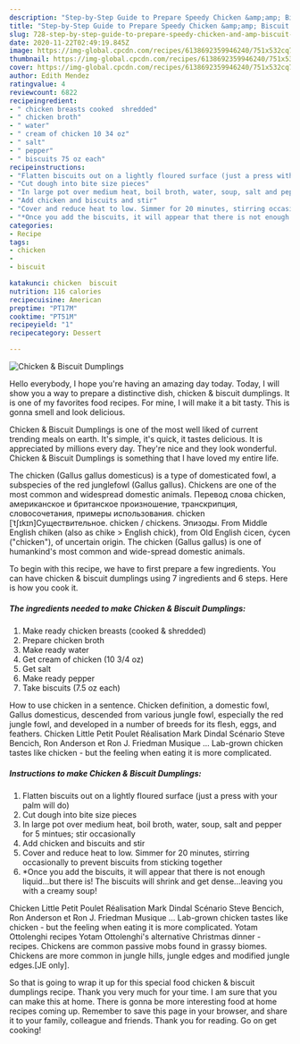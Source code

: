 ```yaml
---
description: "Step-by-Step Guide to Prepare Speedy Chicken &amp;amp; Biscuit Dumplings"
title: "Step-by-Step Guide to Prepare Speedy Chicken &amp;amp; Biscuit Dumplings"
slug: 728-step-by-step-guide-to-prepare-speedy-chicken-and-amp-biscuit-dumplings
date: 2020-11-22T02:49:19.845Z
image: https://img-global.cpcdn.com/recipes/6138692359946240/751x532cq70/chicken-biscuit-dumplings-recipe-main-photo.jpg
thumbnail: https://img-global.cpcdn.com/recipes/6138692359946240/751x532cq70/chicken-biscuit-dumplings-recipe-main-photo.jpg
cover: https://img-global.cpcdn.com/recipes/6138692359946240/751x532cq70/chicken-biscuit-dumplings-recipe-main-photo.jpg
author: Edith Mendez
ratingvalue: 4
reviewcount: 6822
recipeingredient:
- " chicken breasts cooked  shredded"
- " chicken broth"
- " water"
- " cream of chicken 10 34 oz"
- " salt"
- " pepper"
- " biscuits 75 oz each"
recipeinstructions:
- "Flatten biscuits out on a lightly floured surface (just a press with your palm will do)"
- "Cut dough into bite size pieces"
- "In large pot over medium heat, boil broth, water, soup, salt and pepper for 5 mintues; stir occasionally"
- "Add chicken and biscuits and stir"
- "Cover and reduce heat to low. Simmer for 20 minutes, stirring occasionally to prevent biscuits from sticking together"
- "*Once you add the biscuits, it will appear that there is not enough liquid...but there is! The biscuits will shrink and get dense...leaving you with a creamy soup!"
categories:
- Recipe
tags:
- chicken
- 
- biscuit

katakunci: chicken  biscuit 
nutrition: 116 calories
recipecuisine: American
preptime: "PT17M"
cooktime: "PT51M"
recipeyield: "1"
recipecategory: Dessert

---
```



![Chicken &amp; Biscuit Dumplings](https://img-global.cpcdn.com/recipes/6138692359946240/751x532cq70/chicken-biscuit-dumplings-recipe-main-photo.jpg)

Hello everybody, I hope you're having an amazing day today. Today, I will show you a way to prepare a distinctive dish, chicken &amp; biscuit dumplings. It is one of my favorites food recipes. For mine, I will make it a bit tasty. This is gonna smell and look delicious.

Chicken &amp; Biscuit Dumplings is one of the most well liked of current trending meals on earth. It's simple, it's quick, it tastes delicious. It is appreciated by millions every day. They're nice and they look wonderful. Chicken &amp; Biscuit Dumplings is something that I have loved my entire life.

The chicken (Gallus gallus domesticus) is a type of domesticated fowl, a subspecies of the red junglefowl (Gallus gallus). Chickens are one of the most common and widespread domestic animals. Перевод слова chicken, американское и британское произношение, транскрипция, словосочетания, примеры использования. chicken [ˈtʃɪkɪn]Существительное. chicken / chickens. Эпизоды. From Middle English chiken (also as chike &gt; English chick), from Old English ċicen, ċycen (&#34;chicken&#34;), of uncertain origin. The chicken (Gallus gallus) is one of humankind&#39;s most common and wide-spread domestic animals.


To begin with this recipe, we have to first prepare a few ingredients. You can have chicken &amp; biscuit dumplings using 7 ingredients and 6 steps. Here is how you cook it.

<!--inarticleads1-->

##### The ingredients needed to make Chicken &amp; Biscuit Dumplings:

1. Make ready  chicken breasts (cooked &amp; shredded)
1. Prepare  chicken broth
1. Make ready  water
1. Get  cream of chicken (10 3/4 oz)
1. Get  salt
1. Make ready  pepper
1. Take  biscuits (7.5 oz each)


How to use chicken in a sentence. Chicken definition, a domestic fowl, Gallus domesticus, descended from various jungle fowl, especially the red jungle fowl, and developed in a number of breeds for its flesh, eggs, and feathers. Chicken Little Petit Poulet Réalisation Mark Dindal Scénario Steve Bencich, Ron Anderson et Ron J. Friedman Musique … Lab-grown chicken tastes like chicken - but the feeling when eating it is more complicated. 

<!--inarticleads2-->

##### Instructions to make Chicken &amp; Biscuit Dumplings:

1. Flatten biscuits out on a lightly floured surface (just a press with your palm will do)
1. Cut dough into bite size pieces
1. In large pot over medium heat, boil broth, water, soup, salt and pepper for 5 mintues; stir occasionally
1. Add chicken and biscuits and stir
1. Cover and reduce heat to low. Simmer for 20 minutes, stirring occasionally to prevent biscuits from sticking together
1. *Once you add the biscuits, it will appear that there is not enough liquid...but there is! The biscuits will shrink and get dense...leaving you with a creamy soup!


Chicken Little Petit Poulet Réalisation Mark Dindal Scénario Steve Bencich, Ron Anderson et Ron J. Friedman Musique … Lab-grown chicken tastes like chicken - but the feeling when eating it is more complicated. Yotam Ottolenghi recipes Yotam Ottolenghi&#39;s alternative Christmas dinner - recipes. Chickens are common passive mobs found in grassy biomes. Chickens are more common in jungle hills, jungle edges and modified jungle edges.‌[JE only]. 

So that is going to wrap it up for this special food chicken &amp; biscuit dumplings recipe. Thank you very much for your time. I am sure that you can make this at home. There is gonna be more interesting food at home recipes coming up. Remember to save this page in your browser, and share it to your family, colleague and friends. Thank you for reading. Go on get cooking!
